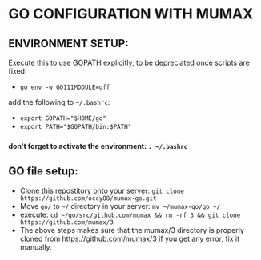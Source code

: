 # GO CONFIGURATION WITH MUMAX
## ENVIRONMENT SETUP:
Execute this to use GOPATH explicitly, to be depreciated once scripts are fixed:
- `go env -w GO111MODULE=off`

add the following to `~/.bashrc`:
- `export GOPATH="$HOME/go"`
- `export PATH="$GOPATH/bin:$PATH"`
###
**don't forget to activate the environment: `. ~/.bashrc`**

## GO file setup:
- Clone this repostitory onto your server: `git clone https://github.com/occy88/mumax-go.git`
- Move `go/` to `~/` directory in your server: `mv ~/mumax-go/go ~/`
- execute: `cd ~/go/src/github.com/mumax && rm -rf 3 && git clone https://github.com/mumax/3`
- The above steps makes sure that the mumax/3 directory is properly cloned from https://github.com/mumax/3 if you get any error, fix it manually.
